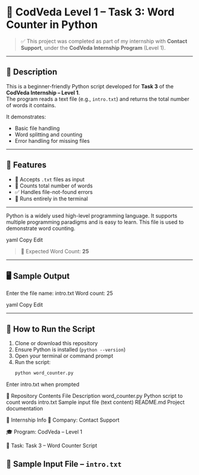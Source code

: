 # 📘 CodVeda Level 1 – Task 3: Word Counter in Python

> ✅ This project was completed as part of my internship with **Contact Support**, under the **CodVeda Internship Program** (Level 1).

---

## 📖 Description

This is a beginner-friendly Python script developed for **Task 3** of the **CodVeda Internship – Level 1**.  
The program reads a text file (e.g., `intro.txt`) and returns the total number of words it contains.

It demonstrates:
- Basic file handling
- Word splitting and counting
- Error handling for missing files

---

## 🧠 Features

- 📂 Accepts `.txt` files as input
- 🔢 Counts total number of words
- ✅ Handles file-not-found errors
- 🔄 Runs entirely in the terminal

---
Python is a widely used high-level programming language.
It supports multiple programming paradigms and is easy to learn.
This file is used to demonstrate word counting.

yaml
Copy
Edit

> 🧮 Expected Word Count: **25**

---

## 🖥️ Sample Output

Enter the file name: intro.txt
Word count: 25

yaml
Copy
Edit

---

## 🚀 How to Run the Script

1. Clone or download this repository
2. Ensure Python is installed (`python --version`)
3. Open your terminal or command prompt
4. Run the script:
   ```bash
   python word_counter.py
Enter intro.txt when prompted

📁 Repository Contents
File	Description
word_counter.py	Python script to count words
intro.txt	Sample input file (text content)
README.md	Project documentation

🤝 Internship Info
🏢 Company: Contact Support

🎓 Program: CodVeda – Level 1

🧩 Task: Task 3 – Word Counter Script


## 📂 Sample Input File – `intro.txt`

